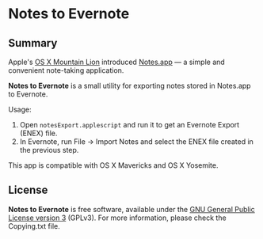 # Notes to Evernote

## Summary

Apple's [OS X Mountain Lion](http://www.apple.com/osx/) introduced [Notes.app](http://www.apple.com/osx/whats-new/features.html#notes) — a simple and convenient note-taking application.

**Notes to Evernote** is a small utility for exporting notes stored in Notes.app to Evernote.

Usage:

1. Open `notesExport.applescript` and run it to get an Evernote Export (ENEX) file.
3. In Evernote, run File -> Import Notes and select the ENEX file created in the previous step.

This app is compatible with OS X Mavericks and OS X Yosemite.

## License

**Notes to Evernote** is free software, available under the [GNU General Public License version 3](http://www.gnu.org/licenses/gpl-3.0-standalone.html) (GPLv3). For more information, please check the Copying.txt file.
